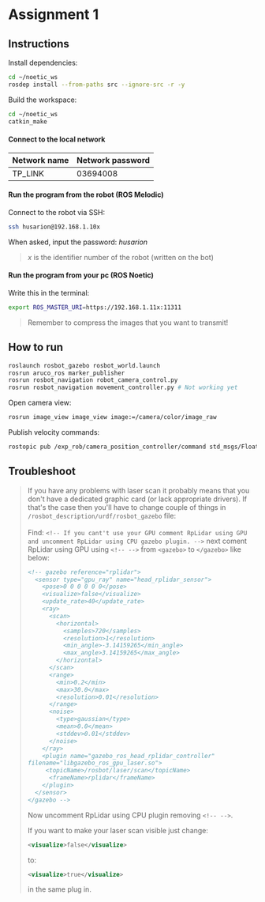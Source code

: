 # Assignment 1

## Instructions

Install dependencies:

```bash
cd ~/noetic_ws
rosdep install --from-paths src --ignore-src -r -y
```

Build the workspace:

```bash
cd ~/noetic_ws
catkin_make
```

#### Connect to the local network

| Network name | Network password |
| ------------ | ---------------- |
| TP_LINK      | 03694008         |

#### Run the program from the robot (ROS Melodic)

Connect to the robot via SSH:

```bash
ssh husarion@192.168.1.10x
```

When asked, input the password: *husarion*

> *x* is the identifier number of the robot (written on the bot)

#### Run the program from your pc (ROS Noetic)

Write this in the terminal:

```bash
export ROS_MASTER_URI=https://192.168.1.11x:11311
```

>Remember to compress the images that you want to transmit!

## How to run

```bash
roslaunch rosbot_gazebo rosbot_world.launch
rosrun aruco_ros marker_publisher
rosrun rosbot_navigation robot_camera_control.py
rosrun rosbot_navigation movement_controller.py # Not working yet
```

Open camera view:

```bash
rosrun image_view image_view image:=/camera/color/image_raw
```

Publish velocity commands:

```bash
rostopic pub /exp_rob/camera_position_controller/command std_msgs/Float64 "data: 0.73"
```

## Troubleshoot

>If you have any problems with laser scan it probably means that you don't have a dedicated graphic card (or lack appropriate drivers). If that's the case then you'll have to change couple of things in `/rosbot_description/urdf/rosbot_gazebo` file: <br><br>
>Find:   `<!-- If you cant't use your GPU comment RpLidar using GPU and uncomment RpLidar using CPU gazebo plugin. -->`
next coment RpLidar using GPU using `<!-- -->` from `<gazebo>` to `</gazebo>` like below:
> ```xml
> <!-- gazebo reference="rplidar">
>   <sensor type="gpu_ray" name="head_rplidar_sensor">
>     <pose>0 0 0 0 0 0</pose>
>     <visualize>false</visualize>
>     <update_rate>40</update_rate>
>     <ray>
>       <scan>
>         <horizontal>
>           <samples>720</samples>
>           <resolution>1</resolution>
>           <min_angle>-3.14159265</min_angle>
>           <max_angle>3.14159265</max_angle>
>         </horizontal>
>       </scan>
>       <range>
>         <min>0.2</min>
>         <max>30.0</max>
>         <resolution>0.01</resolution>
>       </range>
>       <noise>
>         <type>gaussian</type>
>         <mean>0.0</mean>
>         <stddev>0.01</stddev>
>       </noise>
>     </ray>
>     <plugin name="gazebo_ros_head_rplidar_controller" 
>filename="libgazebo_ros_gpu_laser.so">
>      <topicName>/rosbot/laser/scan</topicName>
>       <frameName>rplidar</frameName>
>     </plugin>
>   </sensor>
> </gazebo -->
>```
>
>Now uncomment RpLidar using CPU plugin removing `<!-- -->`.
>
>If you want to make your laser scan visible just change:
>```xml
><visualize>false</visualize>
>```
>to:
>```xml
><visualize>true</visualize>
>```
>in the same plug in.

